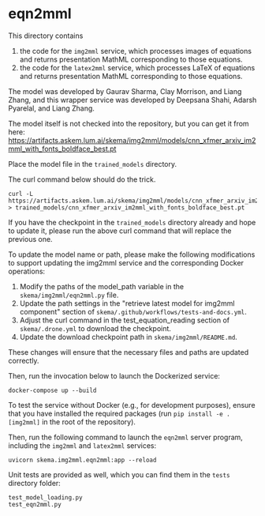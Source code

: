 # eqn2mml

This directory contains 

1. the code for the `img2mml` service, which processes images
of equations and returns presentation MathML corresponding to those equations.
2. the code for the `latex2mml` service, which processes LaTeX
of equations and returns presentation MathML corresponding to those equations.

The model was developed by Gaurav Sharma, Clay Morrison, and Liang Zhang, and this wrapper
service was developed by Deepsana Shahi, Adarsh Pyarelal, and Liang Zhang.

The model itself is not checked into the repository, but you can get it from
here:
https://artifacts.askem.lum.ai/skema/img2mml/models/cnn_xfmer_arxiv_im2mml_with_fonts_boldface_best.pt

Place the model file in the `trained_models` directory.

The curl command below should do the trick.

```
curl -L https://artifacts.askem.lum.ai/skema/img2mml/models/cnn_xfmer_arxiv_im2mml_with_fonts_boldface_best.pt > trained_models/cnn_xfmer_arxiv_im2mml_with_fonts_boldface_best.pt
```

If you have the checkpoint in the `trained_models` directory already and hope to update it, please run the above curl command that will replace the previous one.

To update the model name or path, please make the following modifications to support updating the img2mml service and the corresponding Docker operations:

1. Modify the paths of the model_path variable in the `skema/img2mml/eqn2mml.py` file.
2. Update the path settings in the "retrieve latest model for img2mml component" section of `skema/.github/workflows/tests-and-docs.yml`.
3. Adjust the curl command in the test_equation_reading section of `skema/.drone.yml` to download the checkpoint.
4. Update the download checkpoint path in `skema/img2mml/README.md`.

These changes will ensure that the necessary files and paths are updated correctly.

Then, run the invocation below to launch the Dockerized service:

```
docker-compose up --build
```

To test the service without Docker (e.g., for development purposes), ensure
that you have installed the required packages (run `pip install -e .[img2mml]`
in the root of the repository).

Then, run the following command to launch the `eqn2mml` server program, including the `img2mml` and `latex2mml` services:

```
uvicorn skema.img2mml.eqn2mml:app --reload
```

Unit tests are provided as well, which you can find them in the `tests` directory folder:

```
test_model_loading.py
test_eqn2mml.py
```
